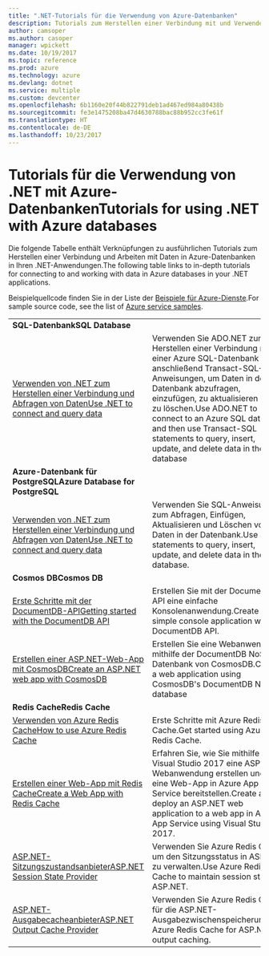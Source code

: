 ```yaml
---
title: ".NET-Tutorials für die Verwendung von Azure-Datenbanken"
description: Tutorials zum Herstellen einer Verbindung mit und Verwenden von Azure-Datenbanken in Ihren .NET-Anwendungen.
author: camsoper
ms.author: casoper
manager: wpickett
ms.date: 10/19/2017
ms.topic: reference
ms.prod: azure
ms.technology: azure
ms.devlang: dotnet
ms.service: multiple
ms.custom: devcenter
ms.openlocfilehash: 6b1160e20f44b822791deb1ad467ed984a80438b
ms.sourcegitcommit: fe3e1475208ba47d4630788bac88b952cc3fe61f
ms.translationtype: HT
ms.contentlocale: de-DE
ms.lasthandoff: 10/23/2017
---
```

# <a name="tutorials-for-using-net-with-azure-databases"></a><span data-ttu-id="7942c-103">Tutorials für die Verwendung von .NET mit Azure-Datenbanken</span><span class="sxs-lookup"><span data-stu-id="7942c-103">Tutorials for using .NET with Azure databases</span></span>

<span data-ttu-id="7942c-104">Die folgende Tabelle enthält Verknüpfungen zu ausführlichen Tutorials zum Herstellen einer Verbindung und Arbeiten mit Daten in Azure-Datenbanken in Ihren .NET-Anwendungen.</span><span class="sxs-lookup"><span data-stu-id="7942c-104">The following table links to in-depth tutorials for connecting to and working with data in Azure databases in your .NET applications.</span></span>

<span data-ttu-id="7942c-105">Beispielquellcode finden Sie in der Liste der [Beispiele für Azure-Dienste](https://azure.microsoft.com/resources/samples/?platform=dotnet).</span><span class="sxs-lookup"><span data-stu-id="7942c-105">For sample source code, see the list of [Azure service samples](https://azure.microsoft.com/resources/samples/?platform=dotnet).</span></span>

| | |
|---|---|
| <span data-ttu-id="7942c-106">**SQL-Datenbank**</span><span class="sxs-lookup"><span data-stu-id="7942c-106">**SQL Database**</span></span> ||
| <span data-ttu-id="7942c-107">[Verwenden von .NET zum Herstellen einer Verbindung und Abfragen von Daten][1]</span><span class="sxs-lookup"><span data-stu-id="7942c-107">[Use .NET to connect and query data][1]</span></span> | <span data-ttu-id="7942c-108">Verwenden Sie ADO.NET zum Herstellen einer Verbindung mit einer Azure SQL-Datenbank und anschließend Transact-SQL-Anweisungen, um Daten in der Datenbank abzufragen, einzufügen, zu aktualisieren und zu löschen.</span><span class="sxs-lookup"><span data-stu-id="7942c-108">Use ADO.NET to connect to an Azure SQL database, and then use Transact-SQL statements to query, insert, update, and delete data in the database</span></span> | 
| <span data-ttu-id="7942c-109">**Azure-Datenbank für PostgreSQL**</span><span class="sxs-lookup"><span data-stu-id="7942c-109">**Azure Database for PostgreSQL**</span></span> ||
| <span data-ttu-id="7942c-110">[Verwenden von .NET zum Herstellen einer Verbindung und Abfragen von Daten][2]</span><span class="sxs-lookup"><span data-stu-id="7942c-110">[Use .NET to connect and query data][2]</span></span> | <span data-ttu-id="7942c-111">Verwenden Sie SQL-Anweisungen zum Abfragen, Einfügen, Aktualisieren und Löschen von Daten in der Datenbank.</span><span class="sxs-lookup"><span data-stu-id="7942c-111">Use SQL statements to query, insert, update, and delete data in the database.</span></span> | 
| <span data-ttu-id="7942c-112">**Cosmos DB**</span><span class="sxs-lookup"><span data-stu-id="7942c-112">**Cosmos DB**</span></span> ||
| <span data-ttu-id="7942c-113">[Erste Schritte mit der DocumentDB-API][4]</span><span class="sxs-lookup"><span data-stu-id="7942c-113">[Getting started with the DocumentDB API][4]</span></span> | <span data-ttu-id="7942c-114">Erstellen Sie mit der DocumentDB-API eine einfache Konsolenanwendung.</span><span class="sxs-lookup"><span data-stu-id="7942c-114">Create a simple console application with the DocumentDB API.</span></span> | 
| <span data-ttu-id="7942c-115">[Erstellen einer ASP.NET-Web-App mit CosmosDB][3]</span><span class="sxs-lookup"><span data-stu-id="7942c-115">[Create an ASP.NET web app with CosmosDB][3]</span></span> | <span data-ttu-id="7942c-116">Erstellen Sie eine Webanwendung mithilfe der DocumentDB NoSQL-Datenbank von CosmosDB.</span><span class="sxs-lookup"><span data-stu-id="7942c-116">Create a web application using CosmosDB's DocumentDB NoSQL database</span></span> | 
| <span data-ttu-id="7942c-117">**Redis Cache**</span><span class="sxs-lookup"><span data-stu-id="7942c-117">**Redis Cache**</span></span> | |
| <span data-ttu-id="7942c-118">[Verwenden von Azure Redis Cache][6]</span><span class="sxs-lookup"><span data-stu-id="7942c-118">[How to use Azure Redis Cache][6]</span></span> | <span data-ttu-id="7942c-119">Erste Schritte mit Azure Redis Cache.</span><span class="sxs-lookup"><span data-stu-id="7942c-119">Get started using Azure Redis Cache.</span></span> |
| <span data-ttu-id="7942c-120">[Erstellen einer Web-App mit Redis Cache][5]</span><span class="sxs-lookup"><span data-stu-id="7942c-120">[Create a Web App with Redis Cache][5]</span></span> | <span data-ttu-id="7942c-121">Erfahren Sie, wie Sie mithilfe von Visual Studio 2017 eine ASP.NET-Webanwendung erstellen und für eine Web-App in Azure App Service bereitstellen.</span><span class="sxs-lookup"><span data-stu-id="7942c-121">Create and deploy an ASP.NET web application to a web app in Azure App Service using Visual Studio 2017.</span></span>  | 
| <span data-ttu-id="7942c-122">[ASP.NET-Sitzungszustandsanbieter][7]</span><span class="sxs-lookup"><span data-stu-id="7942c-122">[ASP.NET Session State Provider][7]</span></span> | <span data-ttu-id="7942c-123">Verwenden Sie Azure Redis Cache, um den Sitzungsstatus in ASP.NET zu verwalten.</span><span class="sxs-lookup"><span data-stu-id="7942c-123">Use Azure Redis Cache to maintain session state in ASP.NET.</span></span>  | 
| <span data-ttu-id="7942c-124">[ASP.NET-Ausgabecacheanbieter][8]</span><span class="sxs-lookup"><span data-stu-id="7942c-124">[ASP.NET Output Cache Provider][8]</span></span> | <span data-ttu-id="7942c-125">Verwenden Sie Azure Redis Cache für die ASP.NET-Ausgabezwischenspeicherung.</span><span class="sxs-lookup"><span data-stu-id="7942c-125">Use Azure Redis Cache for ASP.NET output caching.</span></span>  | 
 

[1]: /azure/sql-database/sql-database-connect-query-dotnet
[2]: /azure/postgresql/connect-csharp
[3]: /azure/cosmos-db/documentdb-dotnet-application
[4]: /azure/cosmos-db/documentdb-dotnetcore-get-started
[5]: /azure/redis-cache/cache-web-app-howto
[6]: /azure/redis-cache/cache-dotnet-how-to-use-azure-redis-cache
[7]: /azure/redis-cache/cache-aspnet-session-state-provider
[8]: /azure/redis-cache/cache-aspnet-output-cache-provider
